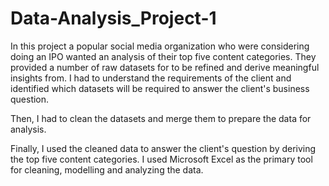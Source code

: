 # Data-Analysis_Project-1
In this project a popular social media organization who were considering doing an IPO wanted an analysis of their top five content categories.  They provided a number of raw datasets for to be refined and derive meaningful insights from.  I had to understand the requirements of the client and identified which datasets will be required to answer the client's business question.

Then, I had to clean the datasets and merge them to prepare the data for analysis.  

Finally, I used the cleaned data to answer the client's question by deriving the top five content categories.  I used Microsoft Excel as the primary tool for cleaning, modelling and analyzing the data.
